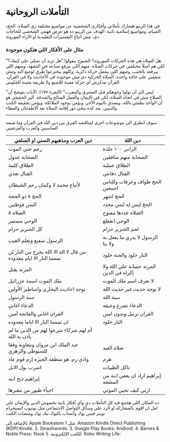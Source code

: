 # التأملات الروحانية

في هذا الريبو هشارك تأملاتي وأفكاري الشخصية عن مواضيع مختلفة زي الصلاة، الحج، الصيام، ومواضيع إسلامية تانية. الهدف من الريبو ده هو عرض فهمي الشخصي للحاجات دي، مش اتباع التفسيرات التقليدية أو الآراء الموروثة.

### مثال على الأفكار اللي هتكون موجودة

هل الصلاه هي هذه الحركات الموروثة؟ الشيوخ بيقولوا "هل تريد أن تصلي على كيفك؟" لكن هم أصلاً مختلفين في حركات الصلاة. منهم اللي بيرفع صباعه في التشهد، ومنهم اللي بيرفعه بالجنب، ومنهم اللي بيعمل حركة دائرية. وكلهم بيخترعوا طُرق لوضع اليد ومش متفقين على حاجة واحدة. الصلاة الحركية دي مش موجودة في الأحاديث ولا في القرآن. القرآن مذكرش أي حركة معينة للإصبع ولا طريقة معينة للجلوس.

"ليس البر أن تولوا وجوهكم قبل المشرق والمغرب" (البقرة ١٧٧). الآيات بتوضح أن الصلاح مش في اتجاه الصلاة، لكن في الإيمان والعمل الصالح والصدقة. البر الحقيقي هو أن الواحد يطمئن بالله، ويصدق باليوم الآخر، ويؤمن بوجود الملائكة، ويؤمن بحقيقة الكتب والنبيين. بعد كده ييجي دور إقامة الصلاة بعد الاطمئنان والعطاء.

---
سوف اتطرق الي موضوعات اخري لمناقشه الفرق بين دين الله في القرآن وما صنعه العباسيين والعرب والقرشيين

| **دين العرب ومذهبهم السني او السلفي** | **دين اللة**                     |
|--------------------------------------|----------------------------------|
| رجم حتي الموت                        | الزاني ١٠٠ جلدة                   |
| الصحابة عدول                          | الصحابة منهم منافقين             |
| الطلاق كلمة                          | الطلاق عملية                     |
| القتال تعدي                          | القتال دفاعي                     |
| لأتباع محمد لا وكمان رجم الشيطان                  | الحج طواف وعرفات وللناس اجمعين                |
| الحج ٨ ذو الحجة                       | الحج اشهر                        |
| البس فوطتين                           | الحج ليس له لبس محدد             |
| الصلاه ٥                              | الصلاه عددها مفتوح               |
| الوحي مستمر                           | الوحي انقطع                       |
| كل الخنزير حرام                      | لحم الخنزير حرام                 |
| الرسول شفيع ويعلم الغيب              | الرسول لا يدري ما يفعل بة ولا بنا |
| من قال لا الة الا اللة يخرج من النار لن تمسنا النار الا ايام معدودة | النار خلود والجنة خلود           |
| المرتد يقتل                          | المرتد حسابة علي اللة ولا إكراه في الدين |
| ملك الموت اسمة عزرائيل               | لا نعرف اسم ملك الموت            |
| يوجد احاديث البخاري واساطير الأولين   | لا يوجد حديث غير حديث اللة       |
| سنة الرسول                           | سنة الله                         |
| الدعاء اغاني                          | الدعاء تضرع وخيفه                |
| القران اغاني والفاتحه آمين            | القران ترتيل وبدون امين         |
| ان تمسنا النار الا اياما معدوده       | النار خلود                       |
| أم لهم شركاء شرعوا لهم من الدين ما لم يأذن به الله |                                   |
| عبد الملك ابن مروان ومعاويه وفقا للسيوطي والزهري | صلاه العيد                       |
| وادي رم. هو منطقه الجيزه إرم قوم عاد  | هرم                              |
| اشرب بول الابل                       | ناكل الطيبات                     |
| إبراهيم ذبح ابنه                      | إبراهيم اراد ان يعفي ابنه من المشقه                     |
| احيآء طيور من مقبرها                       | ارني كيف تحيي الموتي                     |


ده المكان اللي هجمع فيه كل التأملات دي وأي أفكار تانية بخصوص الدين والإيمان علي امل ان اقوم بالمشاركه او الرد علي وسآئل التواصل الاجتماعي مثل
يوتيوب 
انستجرام
تويتر
فيس بوك
واتساب
بالتوك
تيك توك
ومنصات الكتب

بالإضافة إلى Apple Bookstore  مثل
	1.	Amazon Kindle Direct Publishing (KDP):Kindle.
	2.	Smashwords: 
	3.	Google Play Books: Android.
	4.	Barnes & Noble Press: Nook للكتب الإلكترونية.
	5.	Kobo Writing Life: 
